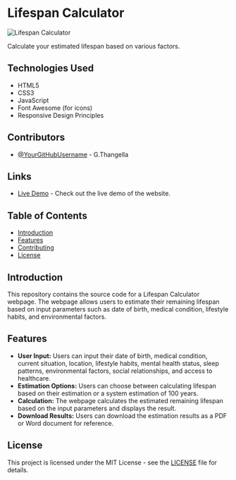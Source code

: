 # Lifespan Calculator

![Lifespan Calculator](demo.png)

Calculate your estimated lifespan based on various factors.


## Technologies Used
- HTML5
- CSS3
- JavaScript
- Font Awesome (for icons)
- Responsive Design Principles

## Contributors

- [@YourGitHubUsername](https://github.com/GTK-THANGELLA-17) - G.Thangella
  

## Links

- [Live Demo](https://gtk-thangella-17.github.io/Lifespan_calculatoe-v1/) - Check out the live demo of the website.

## Table of Contents

- [Introduction](#introduction)
- [Features](#features)
- [Contributing](#contributing)
- [License](#license)

## Introduction

This repository contains the source code for a Lifespan Calculator webpage. The webpage allows users to estimate their remaining lifespan based on input parameters such as date of birth, medical condition, lifestyle habits, and environmental factors.

## Features

- **User Input:** Users can input their date of birth, medical condition, current situation, location, lifestyle habits, mental health status, sleep patterns, environmental factors, social relationships, and access to healthcare.
- **Estimation Options:** Users can choose between calculating lifespan based on their estimation or a system estimation of 100 years.
- **Calculation:** The webpage calculates the estimated remaining lifespan based on the input parameters and displays the result.
- **Download Results:** Users can download the estimation results as a PDF or Word document for reference.

## License
This project is licensed under the MIT License - see the [LICENSE](LICENSE) file for details.

